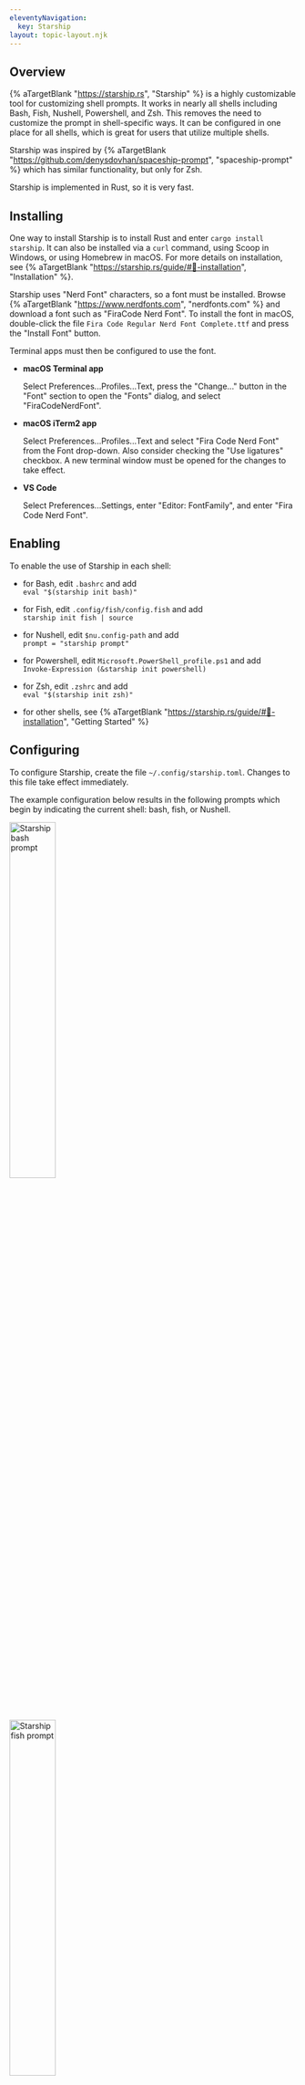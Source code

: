 ```yaml
---
eleventyNavigation:
  key: Starship
layout: topic-layout.njk
---
```


## Overview

{% aTargetBlank "https://starship.rs", "Starship" %}
is a highly customizable tool for customizing shell prompts.
It works in nearly all shells including Bash, Fish, Nushell, Powershell, and Zsh.
This removes the need to customize the prompt in shell-specific ways.
It can be configured in one place for all shells,
which is great for users that utilize multiple shells.

Starship was inspired by {% aTargetBlank
"https://github.com/denysdovhan/spaceship-prompt", "spaceship-prompt" %}
which has similar functionality, but only for Zsh.

Starship is implemented in Rust, so it is very fast.

## Installing

One way to install Starship is to install Rust
and enter `cargo install starship`.
It can also be installed via a `curl` command,
using Scoop in Windows, or using Homebrew in macOS.
For more details on installation, see {% aTargetBlank
"https://starship.rs/guide/#🚀-installation", "Installation" %}.

Starship uses "Nerd Font" characters, so a font must be installed.
Browse {% aTargetBlank "https://www.nerdfonts.com", "nerdfonts.com" %}
and download a font such as "FiraCode Nerd Font".
To install the font in macOS, double-click the file
`Fira Code Regular Nerd Font Complete.ttf`
and press the "Install Font" button.

Terminal apps must then be configured to use the font.

- <b>macOS Terminal app</b>

  Select Preferences...Profiles...Text,
  press the "Change..." button in the "Font" section to open the "Fonts" dialog,
  and select "FiraCodeNerdFont".

- <b>macOS iTerm2 app</b>

  Select Preferences...Profiles...Text and
  select "Fira Code Nerd Font" from the Font drop-down.
  Also consider checking the "Use ligatures" checkbox.
  A new terminal window must be opened for the changes to take effect.

- <b>VS Code</b>

  Select Preferences...Settings, enter "Editor: FontFamily",
  and enter "Fira Code Nerd Font".

## Enabling

To enable the use of Starship in each shell:

- for Bash, edit `.bashrc` and add  
  `eval "$(starship init bash)"`

- for Fish, edit `.config/fish/config.fish` and add  
  `starship init fish | source`

- for Nushell, edit `$nu.config-path` and add  
  `prompt = "starship prompt"`

- for Powershell, edit `Microsoft.PowerShell_profile.ps1` and add  
  `Invoke-Expression (&starship init powershell)`

- for Zsh, edit `.zshrc` and add  
  `eval "$(starship init zsh)"`

- for other shells, see {% aTargetBlank
  "https://starship.rs/guide/#🚀-installation", "Getting Started" %}

## Configuring

To configure Starship, create the file `~/.config/starship.toml`.
Changes to this file take effect immediately.

The example configuration below results in the following prompts
which begin by indicating the current shell: bash, fish, or Nushell.

<img alt="Starship bash prompt" style="width: 40%"
  src="/blog/assets/starship-bash-prompt.png?v={{pkg.version}}"
  title="Starship bash prompt">

<img alt="Starship fish prompt" style="width: 40%"
  src="/blog/assets/starship-fish-prompt.png?v={{pkg.version}}"
  title="Starship fish prompt">

<img alt="Starship Nushell prompt" style="width: 40%"
  src="/blog/assets/starship-nu-prompt.png?v={{pkg.version}}"
  title="Starship Nushell prompt">

Many string values in the configuration file can contain the syntax
`[value](style)` where `value` is literal text and variable values to display,
and `style` specifies a color and style.

A color specifier can be one of the following:

- red, green, blue, yellow, purple, cyan, black, or white
- `#` followed by a six-digit hexadecimal number
  (ex. cornflower blue is #6495ed)
- number between 0-255 to specify an 8-bit {% aTargetBlank
  "https://i.stack.imgur.com/KTSQa.png", "ANSI color code" %}
  (ex. orange is 208)

Style prefixes include:

- `fg:` (default) or `bg:` with no space after the colon
  to distinguish between foreground and background styles
  (ex. `fg:#6495ed bg:yellow`)
- `bold`, `italic`, or `underline`
- `bright` or `dimmed`

For example:

```toml
format = "$git_branch$git_status$directory$character"
# Nushell controls the color of commands typed after the prompt.

# Displays text, typically a single character,
# based on the status of the previous command.
[character]
success_symbol = "[▶](bold green)" # normal prompt
error_symbol = "[✗](bold red)" # used if previous command failed
# error_symbol does not work in Nushell

# Displays current directory.
[directory]
format = "[$path]($style)"
style = "yellow"
truncate_to_repo = false
truncation_length = 3 # parent directories to show; default is 3
truncation_symbol = "…/"

# Displays current Git branch when in a directory of a Git repository.
[git_branch]
format = "[$symbol](green)[$branch]($style)"
style = "italic green"
symbol = ""

# Displays status of Git repository when in a directory of a Git repository.
[git_status]
format = "[$all_status$ahead_behind]($style)"
ahead = "⇡ $count "
behind = "⇣ $count "
deleted = "🗑 $count "
diverged = " $count "
stashed = "📦 $count "
modified = "פֿ $count "
staged = '[ $count ](green)'
renamed = " $count "
untracked = "🤷 ‍$count "
style = "bold red"
```

The top `format` setting that defines the prompt
can contain newline characters for a multi-line prompt.
Alternatively it can be delimited by triple quotes (single or double)
to actually specify a multi-line prompt with multiple lines.
For example:

```toml
format = '''
$directory $git_branch$git_status
$custom$character'''
```

The prompt can contain icons.
To see available icons, browse {% aTargetBlank
"https://www.nerdfonts.com/cheat-sheet", "Nerd Fonts Cheatsheet" %}.

The prompt defined above displays an icon at the beginning
to indicate the current shell.
It uses the environment variable `SHELL_ICON` which
must be defined in the configuration script of each shell.
For example:

- For Bash, edit `.bash_profile` and add `export SHELL_ICON=🚀`.
- For Fish, edit `~/.config/fish/config.fish` and add `set -x SHELL_ICON 🐠`.
- For Nushell, edit `$(config path)` and add `SHELL_ICON = "🦀"`
  in the `[env]` section.

## Custom Commands

Custom commands display the output of a given shell command.
To define a custom command, add a `[command.{name}]` section in `starship.toml`.
For example:

```toml
# Indicates when in bash shell.
[custom.bash]
command = "echo 🚀"
when = '[ "$STARSHIP_SHELL" == "bash" ]'

# Indicates when in fish shell.
[custom.fish]
command = "echo 🐠"
when = 'test "$STARSHIP_SHELL" = "fish"'

# Indicates when in Nushell.
[custom.nu]
command = "echo 🦀"
shell = 'bash'
when = '[ "$STARSHIP_SHELL" == "" ]' # not set in Nushell
```

The `command` specified for each of these is only executed
if the `when` command returns `0` indicating success.
The `shell` option specifies the shell to use when executing the `when` command
and defaults to the current shell.
To run all the custom commands in the order they are defined,
add `$command` to the prompt string.
To run a specific custom command, add `${custom.name}` to the prompt string
where `name` is the name of a custom command.

For more details on configuration, see {% aTargetBlank
"https://starship.rs/config/#prompt", "Configuration" %}.
